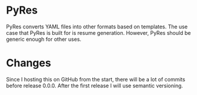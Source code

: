 PyRes
=====

PyRes converts YAML files into other formats based on templates. The use case 
that PyRes is built for is resume generation. However, PyRes should be generic
enough for other uses.

Changes
=======

Since I hosting this on GitHub from the start, there will be a lot of commits
before release 0.0.0. After the first release I will use semantic versioning.
